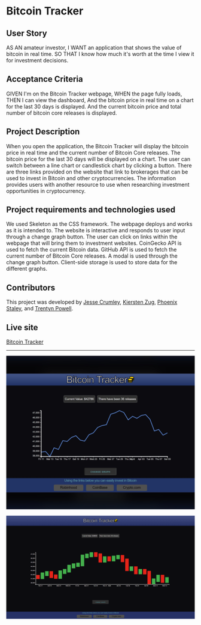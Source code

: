 # Bitcoin Tracker


## User Story

AS AN amateur investor,
I WANT an application that shows the value of bitcoin in real time.
SO THAT I know how much it's worth at the time I view it for investment decisions. 


## Acceptance Criteria 

GIVEN I'm on the Bitcoin Tracker webpage, 
WHEN the page fully loads, 
THEN I can view the dashboard, 
   And the bitcoin price in real time on a chart for the last 30 days is displayed. 
   And the current bitcoin price and total number of bitcoin core releases is displayed. 

## Project Description

When you open the application, the Bitcoin Tracker will display the bitcoin price in real time and the current number of Bitcoin Core releases. The bitcoin price for the last 30 days will be displayed on a chart. The user can switch between a line chart or candlestick chart by clicking a button. There are three links provided on the website that link to brokerages that can be used to invest in Bitcoin and other cryptocurrencies. The information provides users with another resource to use when researching investment opportunities in cryptocurrency. 

## Project requirements and technologies used

We used Skeleton as the CSS framework. The webpage deploys and works as it is intended to. The website is interactive and responds to user input through a change graph button. The user can click on links within the webpage that will bring them to investment websites. CoinGecko API is used to fetch the current Bitcoin data. GitHub API is used to fetch the current number of Bitcoin Core releases. A modal is used through the change graph button. Client-side storage is used to store data for the different graphs. 

## Contributors

This project was developed by [Jesse Crumley](https://github.com/crumwj22 "Github profile"), [Kiersten Zug](https://github.com/Kzug "Github profile"), [Phoenix Staley](https://github.com/Phoenix-Staley "Github profile"), and [Trentyn Powell](https://github.com/trentynp "Github profile").

## Live site

[Bitcoin Tracker](https://phoenix-staley.github.io/cryptocurrency_tracker "Bitcoin Tracker")

- - -

![A chart of a blue line that displays Bitcoins price over 30 days](./assets/images/bitcoin_tracker.png "Line chart of Bitcoins price")

![A chart of a green and blue bars that displays Bitcoins change in price over 30 days](./assets/images/bitcoin-tracker-1.png "Candlestick chart of Bitcoins price")
